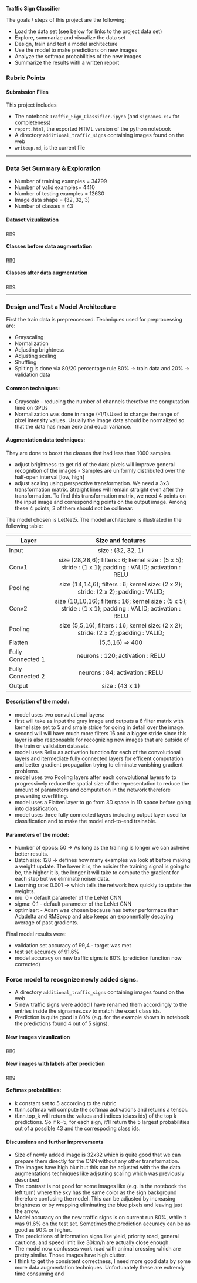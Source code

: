 **Traffic Sign Classifier** 

The goals / steps of this project are the following:
* Load the data set (see below for links to the project data set)
* Explore, summarize and visualize the data set
* Design, train and test a model architecture
* Use the model to make predictions on new images
* Analyze the softmax probabilities of the new images
* Summarize the results with a written report


### Rubric Points

#### Submission Files

This project includes

- The notebook `Traffic_Sign_Classifier.ipynb` (and `signames.csv` for completeness)
- `report.html`, the exported HTML version of the python notebook
- A directory `additional_traffic_signs` containing images found on the web
- `writeup.md`, is the current file

---

### Data Set Summary & Exploration

- Number of training examples = 34799
- Number of valid examples= 4410
- Number of testing examples = 12630
- Image data shape = (32, 32, 3)
- Number of classes = 43

#### Dataset vizualization
[png](output_images/dataset_viz.png)

#### Classes before data augmentation
[png](output_images/classes_before_augmentation.png)

#### Classes after data augmentation
[png](output_images/classes_after_augmentation.png)


---

### Design and Test a Model Architecture

First the  train data is prepreocessed. Techniques used for preprocessing are:
* Grayscaling
* Normalization
* Adjusting brightness
* Adjusting scaling
* Shuffling
* Spliting is done via 80/20 percentage rule 80% -> train data and 20% -> validation data

#### Common techniques:
- Grayscale - reducing the number of channels therefore the computation time on GPUs
- Normalization was done in range (-1/1).Used to change the range of pixel intensity values. Usually the image data should be normalized so that the data has mean zero and equal variance.

#### Augmentation data techniques: 
They are done to boost the classes that had less than 1000 samples 
- adjust brightness :to get rid of the dark pixels will improve general recognition of the images - Samples are uniformly distributed over the half-open interval [low, high]
- adjust scaling using perspective transformation. 
We need a 3x3 transformation matrix. 
Straight lines will remain straight even after the transformation. 
To find this transformation matrix, we need 4 points on the input image and corresponding points on the output image. 
Among these 4 points, 3 of them should not be collinear.

The model chosen is LetNet5. The model architecture is illustrated in the following table:

| Layer             | Size and  features   | 
| -------------     |:--------------------:| 
| Input             | size : (32, 32, 1) | 
| Conv1             | size (28,28,6); filters : 6; kernel size : (5 x 5); stride : (1 x 1); padding : VALID; activation : RELU |
| Pooling           | size (14,14,6); filters : 6; kernel size: (2 x 2); stride: (2 x 2); padding : VALID;|
| Conv2             | size (10,10,16); filters : 16; kernel size : (5 x 5); stride : (1 x 1); padding : VALID; activation : RELU | 
| Pooling       	| size (5,5,16); filters : 16; kernel size: (2 x 2); stride: (2 x 2); padding : VALID;|
| Flatten 	    	| (5,5,16) => 400 |
| Fully Connected 1 | neurons : 120; activation : RELU |
| Fully Connected 2 | neurons : 84; activation : RELU |
| Output 	    	| size : (43 x 1) |


#### Description of the model:
- model uses two convulutional layers: 
- first will take as input the gray image and outputs a 6 filter matrix with kernel size set to 5 and smale stride for going in detail over the image.
- second will will have much more filters 16 and a bigger stride since this layer is also responsable for recognizing new images that are outside of the train or validation datasets. 
- model uses ReLu as activation function for each of the convolutional layers and itermediate fully connected layers for efficent computation and better gradient propagation trying to eliminate vanishing gradient problems.
- model uses two Pooling layers after each convolutional layers to to progressively reduce the spatial size of the representation to reduce the amount of parameters and computation in the network therefore preventing overfitting.
- model uses a Flatten layer to go from 3D space in 1D space before going into classification.
- model uses three fully connected layers including output layer used for classification and to make the model end-to-end trainable.

#### Parameters of the model:
- Number of epocs: 50 -> As long as the training is longer we can acheive better results.
- Batch size: 128 -> defines how many examples we look at before making a weight update. The lower it is, the noisier the training signal is going to be, the higher it is, the longer it will take to compute the gradient for each step but we eliminate noiser data.
- Learning rate: 0.001 -> which tells the network how quickly to update the weights.
- mu: 0 - default parameter of the LeNet CNN
- sigma: 0.1 - default parameter of the LeNet CNN
- optimizer: - Adam was chosen because has better performace than Adadelta and RMSprop and also keeps an exponentially decaying average of past gradients.

Final model results were:
* validation set accuracy of 99,4 - target was met
* test set accuracy of 91.6%
* model accuracy on new traffic signs is 80% (prediction function now corrected)

### Force model to recognize newly added signs. 
- A directory `additional_traffic_signs` containing images found on the web
- 5 new traffic signs were added I have renamed them accordingly to the entries inside the signames.csv to match the exact class ids.
- Prediction is quite good is 80% (e.g. for the example shown in notebook the predictions found 4 out of 5 signs).

#### New images vizualization
[png](output_images/new_sings.png)

#### New images with labels after prediction
[png](output_images/new_signs_with_label.png)

#### Softmax probabilities:
- k constant set to 5 according to the rubric
- tf.nn.softmax will compute the softmax activations and returns a tensor. 
- tf.nn.top_k will return the values and indices (class ids) of the top k predictions. So if k=5, for each sign, it'll return the 5 largest probabilities out of a possible 43 and the correspoding class ids.

#### Discussions and further improvements
- Size of newly added image is 32x32 which is quite good that we can prepare them directly for the CNN without any other transformation.
- The images have high blur but this can be adjusted with the the data augmentations techniques like adjsuting scaling which was previously described
- The contrast is not good for some images like (e.g. in the notebook the left turn) where the sky has the same color as the sign background therefore confusing the model. This can be adjusted by increasing brightness or by wrapping eliminating the blue pixels and leaving just the arrow.
- Model accuracy on the new traffic signs is on current run 80%, while it was 91,6% on the test set. Sometimes the prediction accuracy can be as good as 90% or higher.
- The predictions of information signs like yield, priority road, general cautions, and speed limit like 30km/h are actually close enough.
- The model now confusses work road with animal crossing which are pretty similar. Those images have high clutter.  
- I think to get the consistent correctness, I need more good data by some more data augmentation techniques. Unfortunately these are extremly time consuming and 




